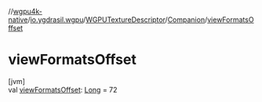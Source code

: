 //[wgpu4k-native](../../../../index.md)/[io.ygdrasil.wgpu](../../index.md)/[WGPUTextureDescriptor](../index.md)/[Companion](index.md)/[viewFormatsOffset](view-formats-offset.md)

# viewFormatsOffset

[jvm]\
val [viewFormatsOffset](view-formats-offset.md): [Long](https://kotlinlang.org/api/core/kotlin-stdlib/kotlin/-long/index.html) = 72
